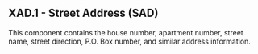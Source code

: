 ## XAD.1 - Street Address (SAD)

This component contains the house number, apartment number, street name, street direction, P.O. Box number, and similar address information.
